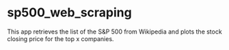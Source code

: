 # sp500_web_scraping
This app retrieves the list of the S&amp;P 500 from Wikipedia and plots the stock closing price for the top x companies.
